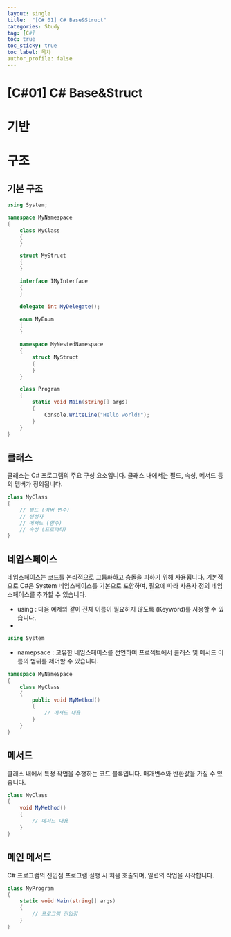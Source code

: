 ```yaml
---
layout: single
title:  "[C# 01] C# Base&Struct"
categories: Study
tag: [C#]
toc: true 
toc_sticky: true 
toc_label: 목차    
author_profile: false
---
```


# [C#01] C# Base&Struct

# 기반
# 구조 
## 기본 구조 

```C#
using System;

namespace MyNamespace
{
    class MyClass
    {
    }

    struct MyStruct
    {
    }

    interface IMyInterface
    {
    }

    delegate int MyDelegate();

    enum MyEnum
    {
    }

    namespace MyNestedNamespace
    {
        struct MyStruct
        {
        }
    }

    class Program
    {
        static void Main(string[] args)
        {
            Console.WriteLine("Hello world!");
        }
    }
}
```

## 클래스
클래스는 C# 프로그램의 주요 구성 요소입니다. 클래스 내에서는 필드, 속성, 메서드 등의 멤버가 정의됩니다.

```C#
class MyClass
{
    // 필드 (멤버 변수)
    // 생성자
    // 메서드 (함수)
    // 속성 (프로퍼티)
}
```

## 네임스페이스
네임스페이스는 코드를 논리적으로 그룹화하고 충돌을 피하기 위해 사용됩니다. 기본적으로 C#은 System 네임스페이스를 기본으로 포함하며, 필요에 따라 사용자 정의 네임스페이스를 추가할 수 있습니다.

* using : 다음 예제와 같이 전체 이름이 필요하지 않도록 (Keyword)를 사용할 수 있습니다.
* 
```C#
using System
```

* namepsace : 고유한 네임스페이스를 선언하여 프로젝트에서 클래스 및 메서드 이름의 범위를 제어할 수 있습니다.

```C#
namespace MyNameSpace
{
    class MyClass
    {
        public void MyMethod()
        {
            // 메서드 내용
        }   
    }
}
```

## 메서드 
클래스 내에서 특정 작업을 수행하는 코드 블록입니다. 매개변수와 반환값을 가질 수 있습니다.

```C#
class MyClass
{
    void MyMethod()
    {
        // 메서드 내용
    }
}

```

## 메인 메서드
C# 프로그램의 진입점 프로그램 실행 시 처음 호출되며, 일련의 작업을 시작합니다.

```C#
class MyProgram
{
    static void Main(string[] args)
    {
        // 프로그램 진입점
    }
}
```